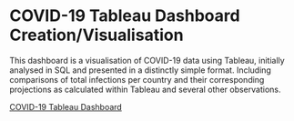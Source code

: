 # COVID-19 Tableau Dashboard Creation/Visualisation
This dashboard is a visualisation of COVID-19 data using Tableau, initially analysed in SQL and presented in a distinctly simple format. Including comparisons of total infections per country and their corresponding projections as calculated within Tableau and several other observations.

[COVID-19 Tableau Dashboard](https://public.tableau.com/app/profile/daniel.simons/viz/COVID-19Dashboard_16267050118480/Dashboard1?publish=yes)
